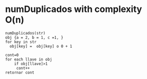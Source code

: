 # numDuplicados with complexity O(n)

    numDuplicados(str)
    obj {a = 2, b = 1, c =1, }
    for key in str
      obj[key] =  obj[key] o 0 + 1
    
    cont=0
    for each llave in obj
        if obj[llave]>1
         cont++
    retornar cont 

